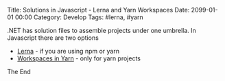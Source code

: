 Title: Solutions in Javascript - Lerna and Yarn Workspaces
Date: 2099-01-01 00:00
Category: Develop
Tags: #lerna, #yarn

.NET has solution files to assemble projects under one umbrella. In Javascript there are two options

* [Lerna](https://lernajs.io/) - if you are using npm or yarn
* [Workspaces in Yarn](https://yarnpkg.com/blog/2017/08/02/introducing-workspaces/) - only for yarn projects

The End